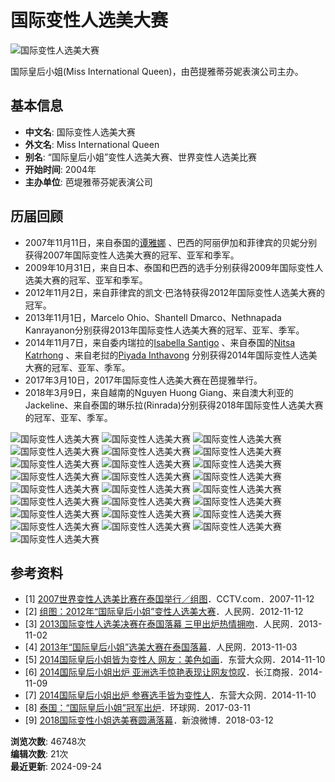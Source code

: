 # 国际变性人选美大赛

![国际变性人选美大赛](https://bkssl.bdimg.com/resource/lemma/images/5fd55c22db8790899b5d.png)

国际皇后小姐(Miss International Queen)，由芭提雅蒂芬妮表演公司主办。  

## 基本信息
- **中文名**: 国际变性人选美大赛
- **外文名**: Miss International Queen
- **别名**: “国际皇后小姐”变性人选美大赛、世界变性人选美比赛
- **开始时间**: 2004年
- **主办单位**: 芭堤雅蒂芬妮表演公司

## 历届回顾
- 2007年11月11日，来自泰国的[谭雅娜](https://baike.baidu.com/item/%E8%B0%AD%E9%9B%85%E5%A8%9C) 、巴西的阿丽伊加和菲律宾的贝妮分别获得2007年国际变性人选美大赛的冠军、亚军和季军。
- 2009年10月31日，来自日本、泰国和巴西的选手分别获得2009年国际变性人选美大赛的冠军、亚军和季军。
- 2012年11月2日，来自菲律宾的凯文·巴洛特获得2012年国际变性人选美大赛的冠军。
- 2013年11月1日，Marcelo Ohio、Shantell Dmarco、Nethnapada Kanrayanon分别获得2013年国际变性人选美大赛的冠军、亚军、季军。
- 2014年11月7日，来自委内瑞拉的[Isabella Santigo](https://baike.baidu.com/item/Isabella%20Santigo) 、来自泰国的[Nitsa Katrhong](https://baike.baidu.com/item/Nitsa%20Katrhong) 、来自老挝的[Piyada Inthavong](https://baike.baidu.com/item/Piyada%20Inthavong) 分别获得2014年国际变性人选美大赛的冠军、亚军、季军。
- 2017年3月10日，2017年国际变性人选美大赛在芭提雅举行。
- 2018年3月9日，来自越南的Nguyen Huong Giang、来自澳大利亚的Jackeline、来自泰国的琳乐拉(Rinrada)分别获得2018年国际变性人选美大赛的冠军、亚军、季军。

![国际变性人选美大赛](https://bkimg.cdn.bcebos.com/pic/a28d62d94ebaa38f38012f36?x-bce-process=image/format,f_auto/resize,m_lfit,limit_1,h_336)
![国际变性人选美大赛](https://bkimg.cdn.bcebos.com/pic/7d989310c5439b67203f2e36?x-bce-process=image/format,f_auto/resize,m_lfit,limit_1,h_336)
![国际变性人选美大赛](https://bkimg.cdn.bcebos.com/pic/d56b3634a916a15d5ab5f551?x-bce-process=image/format,f_auto/resize,m_lfit,limit_1,h_336)
![国际变性人选美大赛](https://bkimg.cdn.bcebos.com/pic/29752a9b9db6f9d3c8eaf451?x-bce-process=image/format,f_auto/resize,m_lfit,limit_1,h_336)
![国际变性人选美大赛](https://bkimg.cdn.bcebos.com/pic/00a82701e7951a687aec2c36?x-bce-process=image/format,f_auto/resize,m_lfit,limit_1,h_336)
![国际变性人选美大赛](https://bkimg.cdn.bcebos.com/pic/5af4d7eab44394b5d439c951?x-bce-process=image/format,f_auto/resize,m_lfit,limit_1,h_336)
![国际变性人选美大赛](https://bkimg.cdn.bcebos.com/pic/7e3e6709c93d70cff3ed68e6f8dcd100bba12bc2?x-bce-process=image/format,f_auto/resize,m_lfit,limit_1,h_336)
![国际变性人选美大赛](https://bkimg.cdn.bcebos.com/pic/207ea60eb346f68137d12236?x-bce-process=image/format,f_auto/resize,m_lfit,limit_1,h_336)
![国际变性人选美大赛](https://bkimg.cdn.bcebos.com/pic/148f28d376b414663bf3cf51?x-bce-process=image/format,f_auto/resize,m_lfit,limit_1,h_336)
![国际变性人选美大赛](https://bkimg.cdn.bcebos.com/pic/3792cb39128d98953b87ce51?x-bce-process=image/format,f_auto/resize,m_lfit,limit_1,h_336)
![国际变性人选美大赛](https://bkimg.cdn.bcebos.com/pic/4e83cb62554b47bbe6113a42?x-bce-process=image/format,f_auto/resize,m_lfit,limit_1,h_336)
![国际变性人选美大赛](https://bkimg.cdn.bcebos.com/pic/96dda144ad345982c5ff27790cf431adcaef84e0?x-bce-process=image/format,f_auto/resize,m_lfit,limit_1,h_336)
![国际变性人选美大赛](https://bkimg.cdn.bcebos.com/pic/574e9258d109b3de33a82683ccbf6c81810a4cc2?x-bce-process=image/format,f_auto/resize,m_lfit,limit_1,h_336)
![国际变性人选美大赛](https://bkimg.cdn.bcebos.com/pic/9d82d158ccbf6c813320ee03bc3eb13532fa40c2?x-bce-process=image/format,f_auto/resize,m_lfit,limit_1,h_336)
![国际变性人选美大赛](https://bkimg.cdn.bcebos.com/pic/cdbf6c81800a19d8091446ee33fa828ba71e46c2?x-bce-process=image/format,f_auto/resize,m_lfit,limit_1,h_336)
![国际变性人选美大赛](https://bkimg.cdn.bcebos.com/pic/4a36acaf2edda3ccfd917acb01e93901203f92e0?x-bce-process=image/format,f_auto/resize,m_lfit,limit_1,h_336)
![国际变性人选美大赛](https://bkimg.cdn.bcebos.com/pic/18d8bc3eb13533fa3aa151c5a8d3fd1f40345bc2?x-bce-process=image/format,f_auto/resize,m_lfit,limit_1,h_336)
![国际变性人选美大赛](https://bkimg.cdn.bcebos.com/pic/adaf2edda3cc7cd90f58f6323901213fb90e91e0?x-bce-process=image/format,f_auto/resize,m_lfit,limit_1,h_336)
![国际变性人选美大赛](https://bkimg.cdn.bcebos.com/pic/a2cc7cd98d1001e9bd49d6e4b80e7bec55e797e0?x-bce-process=image/format,f_auto/resize,m_lfit,limit_1,h_336)
![国际变性人选美大赛](https://bkimg.cdn.bcebos.com/pic/94cad1c8a786c917bb1490d2c93d70cf3ac757c2?x-bce-process=image/format,f_auto/resize,m_lfit,limit_1,h_336)
![国际变性人选美大赛](https://bkimg.cdn.bcebos.com/pic/e4dde71190ef76c633a739c09d16fdfaae5167e0?x-bce-process=image/format,f_auto/resize,m_lfit,limit_1,h_336)
![国际变性人选美大赛](https://bkimg.cdn.bcebos.com/pic/9c16fdfaaf51f3de2ec77b8f94eef01f3b2979e0?x-bce-process=image/format,f_auto/resize,m_lfit,limit_1,h_336)
![国际变性人选美大赛](https://bkimg.cdn.bcebos.com/pic/b90e7bec54e736d12f2eea108e0958c2d5628535c328?x-bce-process=image/format,f_auto/resize,m_lfit,limit_1,h_336)
![国际变性人选美大赛](https://bkimg.cdn.bcebos.com/pic/203fb80e7bec54e736d17d06ac618c504fc2d5623c28?x-bce-process=image/format,f_auto/resize,m_lfit,limit_1,h_336)
![国际变性人选美大赛](https://bkimg.cdn.bcebos.com/pic/7aec54e736d12f2eb938cf785a9bc2628535e5ddc228?x-bce-process=image/format,f_auto/resize,m_lfit,limit_1,h_336)

## 参考资料
-   [1] [2007世界变性人选美比赛在泰国举行／组图](https://reference/5374558/533aYdO6cr3_z3kATKXeza72MyyQNt6uueCAVOdzzqIPmGapB4DgTZt849Qr6LlkGwaEp5dwbNJaxLj6DUpE7_UPcO0wS7IigzWnF26e)．CCTV.com．2007-11-12
-   [2] [组图：2012年“国际皇后小姐”变性人选美大赛](https://reference/5374558/533aYdO6cr3_z3kATKXeyqrzZC6VMdmsvOXWVeRzzqIP0XOpX4H3Vox88NIw7vtiWgjEvdZhbpkb2br6C0la7_YRc_JmQ7Uin2v-WjbHyr_h_sdp3owY)．人民网．2012-11-12
-   [3] [2013国际变性人选美决赛在泰国落幕 三甲出炉热情拥吻](https://reference/5374558/533aYdO6cr3_z3kATKKNmq6lNieVP9z-ur3UB7tzzqIP0XOpX4H3Vox88NIw7vtiWgjEvdZhbpkb2br6C0ha7_YQc_JmQ7Uin2v9UDfDybbj_8dp3owY)．人民网．2013-11-02
-   [4] [2013年“国际皇后小姐”选美大赛在泰国落幕](https://reference/5374558/533aYdO6cr3_z3kATKXZn_70My6WM9Wq7eCHB-RzzqIP0XOpX4H3Vox88NIw7vtiWgjEvdZhbpkb2br6C0ha7_YQcvJmQ7Uin2v9UDfDy7nu9sdp3owY)．人民网．2013-11-03
-   [5] [2014国际皇后小姐皆为变性人 网友：美色如画](https://reference/5374558/533aYdO6cr3_z3kATPzfxaryNSmXZ4uk67CFAeNzzqIPmGapB4rqVI8r6dk4sPN9Axzc_pttbZkGnvC9FUlF7_MRcPJxQLUjmXf-UjOtyL_l_NwzndMrq5QbHPA)．东营大众网．2014-11-10
-   [6] [2014国际皇后小姐出炉 亚洲选手惊艳表现让网友惊叹](https://reference/5374558/533aYdO6cr3_z3kATKWJzvmiMy2RY4-r6L3UV7ZzzqIP0XOpX5nyFIs64dk49P5mGgzfuZVnc5gWmeXlCEtE6ugRcPIxS7cgm3OQUC2ajeO6)．长江商报．2014-11-09
-   [7] [2014国际皇后小姐出炉 参赛选手皆为变性人](https://reference/5374558/533aYdO6cr3_z3kATPaDzq-jNX2SNN3-6LaCBuRzzqIPmGapB4rqVI8r6dk4sPN9Axzc_pttbZkGnvC9FUlF7_MRcPJxQLUjmXf-UjOtyL_l_N03mNEropQbHPA)．东营大众网．2014-11-10
-   [8] [泰国：“国际皇后小姐”冠军出炉](https://reference/5374558/533aYdO6cr3_z3kATPCDyK-iZyjDMN6vvOWBVudzzqIPmGapB4zkU4I74d8-8bllFQLPpdZhb9tahbejXkZE6_ERdOs9RrIglX79WzrB3_mwvdRy2ogQ9shVDvJVirGi)．环球网．2017-03-11
-   [9] [2018国际变性小姐选美赛圆满落幕](https://reference/5374558/533aYdO6cr3_z3kATKKDy6qlYyiVZdX5t-HWUrpzzqIPmGapB4OrTY074thx_fkoEA7fsZFuL4JHx779C0NH6f8TeOkyQb0)．新浪微博．2018-03-12

**浏览次数**: 46748次   
**编辑次数**: 21次  
**最近更新**: 2024-09-24